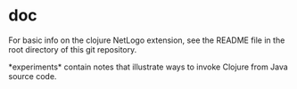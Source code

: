doc
====

For basic info on the clojure NetLogo extension, see the README file
in the root directory of this git repository.  

\*experiments\* contain notes that illustrate ways to invoke Clojure
from Java source code.
